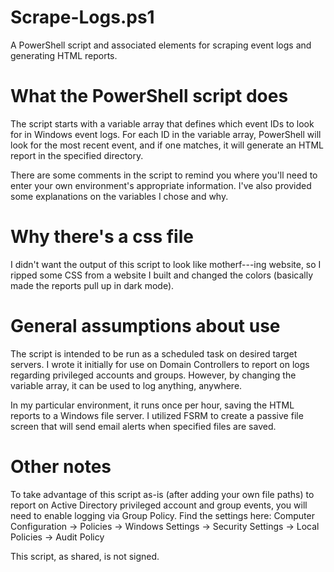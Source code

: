 # Scrape-Logs.ps1
A PowerShell script and associated elements for scraping event logs and generating HTML reports.

# What the PowerShell script does
The script starts with a variable array that defines which event IDs to look for in Windows event logs. For each ID in the variable array, PowerShell will look for the most recent event, and if one matches, it will generate an HTML report in the specified directory.

There are some comments in the script to remind you where you'll need to enter your own environment's appropriate information. I've also provided some explanations on the variables I chose and why.

# Why there's a css file
I didn't want the output of this script to look like motherf---ing website, so I ripped some CSS from a website I built and changed the colors (basically made the reports pull up in dark mode).

# General assumptions about use
The script is intended to be run as a scheduled task on desired target servers. I wrote it initially for use on Domain Controllers to report on logs regarding privileged accounts and groups. However, by changing the variable array, it can be used to log anything, anywhere.

In my particular environment, it runs once per hour, saving the HTML reports to a Windows file server.
I utilized FSRM to create a passive file screen that will send email alerts when specified files are saved.

# Other notes
To take advantage of this script as-is (after adding your own file paths) to report on Active Directory privileged account and group events, you will need to enable logging via Group Policy. Find the settings here: Computer Configuration -> Policies -> Windows Settings -> Security Settings -> Local Policies -> Audit Policy

This script, as shared, is not signed.
